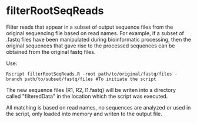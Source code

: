# filterRootSeqReads
Filter reads that appear in a subset of output sequence files from the original sequencing file based on read names. For example, if a subset of .fastq files have been manipulated during bioinformatic processing, then the original sequences that gave rise to the processed sequences can be obtained from the original fastq files. 

Use:
```
Rscript filterRootSeqReads.R -root path/to/original/fastq/files -branch path/to/subset/fastq/files #To initiate the script
```

The new sequence files (R1, R2, I1.fastq) will be writen into a directory called "filteredData" in the location which the script was executed. 

All matching is based on read names, no sequences are analyzed or used in the script, only loaded into memory and writen to the output file. 
